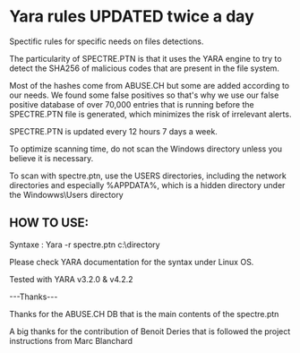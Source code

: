 # Yara rules UPDATED twice a day
Spectific rules for specific needs on files detections.

The particularity of SPECTRE.PTN is that it uses the YARA engine to try to detect the SHA256 of malicious codes that are present in the file system.

Most of the hashes come from ABUSE.CH but some are added according to our needs.
We found some false positives so that's why we use our false positive database of over 70,000 entries that is running before the SPECTRE.PTN file is generated, which minimizes the risk of irrelevant alerts.

SPECTRE.PTN is updated every 12 hours 7 days a week.



To optimize scanning time, do not scan the Windows directory unless you believe it is necessary.

To scan with spectre.ptn, use the USERS directories, including the network directories and especially %APPDATA%, which is a hidden directory under the Windowws\Users directory

HOW TO USE:
----------
Syntaxe : Yara -r spectre.ptn c:\directory

Please check YARA documentation for the syntax under Linux OS.

Tested with YARA v3.2.0 & v4.2.2



---Thanks---

Thanks for the ABUSE.CH DB that is the main contents of the spectre.ptn

A big thanks for the contribution of Benoit Deries that is followed the project instructions from Marc Blanchard
